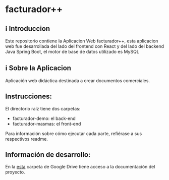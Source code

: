 # facturador++
## ℹ️ Introduccion
Este repositorio contiene la Aplicacion Web facturador++, esta aplicacion web fue desarrollada del lado del frontend con React
y del lado del backend Java Spring Boot, el motor de base de datos utilizado es MySQL

## ℹ️ Sobre la Aplicacion
Aplicación web didáctica destinada a crear documentos comerciales.

## Instrucciones:

El directorio raíz tiene dos carpetas:

* facturador-demo: el back-end
* facturador-masmas: el front-end

Para información sobre cómo ejecutar cada parte, refiérase a sus respectivos readme.

## Información de desarrollo:
En la [esta](https://drive.google.com/drive/folders/1cnJiZDqgtwk2DHUioX_-bKYUBR_A8BnR?usp=sharing) carpeta de Google Drive tiene acceso a la documentación del proyecto.
